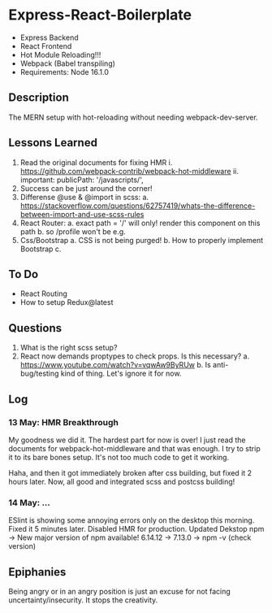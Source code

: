 # Express-React-Boilerplate #
* Express Backend
* React Frontend
* Hot Module Reloading!!!
* Webpack (Babel transpiling)
* Requirements: Node 16.1.0

## Description ##
The MERN setup with hot-reloading without needing webpack-dev-server.

## Lessons Learned ##
1. Read the original documents for fixing HMR
  i. https://github.com/webpack-contrib/webpack-hot-middleware
  ii. important: publicPath: '/javascripts/',
2. Success can be just around the corner!
3. Differense @use & @import in scss:
    a. https://stackoverflow.com/questions/62757419/whats-the-difference-between-import-and-use-scss-rules
4. React Router:
  a. exact path = '/' will only! render this component on this path
  b. so /profile won't be e.g.
5. Css/Bootstrap
  a. CSS is not being purged!
  b. How to properly implement Bootstrap
  c. 

## To Do ##
* React Routing
* How to setup Redux@latest

## Questions ##
1. What is the right scss setup?
2. React now demands proptypes to check props. Is this necessary?
  a. https://www.youtube.com/watch?v=vqwAw9ByRUw
  b. Is anti-bug/testing kind of thing. Let's ignore it for now.

## Log ##

### 13 May: HMR Breakthrough ###
My goodness we did it. The hardest part for now is over!
I just read the documents for webpack-hot-middleware and that was enough.
I try to strip it to its bare bones setup. It's not too much code to get it working.

Haha, and then it got immediately broken after css building, but fixed it 2 hours later.
Now, all good and integrated scss and postcss building!

### 14 May: ... ###
ESlint is showing some annoying errors only on the desktop this morning.
Fixed it 5 minutes later.
Disabled HMR for production.
Updated Dekstop npm
  -> New major version of npm available! 6.14.12 → 7.13.0 
  -> npm -v (check version)


## Epiphanies ##
Being angry or in an angry position is just an excuse for not facing uncertainty/insecurity. It stops the creativity.

